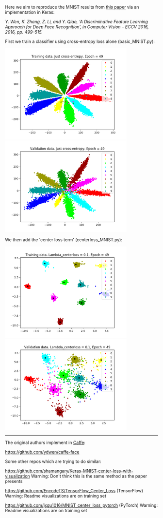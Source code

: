 Here we aim to reproduce the MNIST results from [this paper](https://ydwen.github.io/papers/WenECCV16.pdf) via an implementation in Keras:

*Y. Wen, K. Zhang, Z. Li, and Y. Qiao, ‘A Discriminative Feature Learning Approach for Deep Face Recognition’, in Computer Vision – ECCV 2016, 2016, pp. 499–515.*

First we train a classifier using cross-entropy loss alone (basic_MNIST.py):

<img src='./readme_figs/basic-train.png' width='400px'/> <img src='./readme_figs/basic-val.png' width='400px'/>


We then add the 'center loss term' (centerloss_MNIST.py):

<img src='./readme_figs/l0.1-train.png' width='400px'/> <img src='./readme_figs/l0.1-val.png' width='400px'/>


---

The original authors implement in [Caffe](http://caffe.berkeleyvision.org/):

https://github.com/ydwen/caffe-face

Some other repos which are trying to do similar:

https://github.com/shamangary/Keras-MNIST-center-loss-with-visualization
Warning: Don't think this is the same method as the paper presents

https://github.com/EncodeTS/TensorFlow_Center_Loss (TensorFlow)
Warning: Readme visualizations are on training set

https://github.com/jxgu1016/MNIST_center_loss_pytorch (PyTorch)
Warning: Readme visualizations are on training set